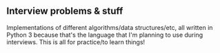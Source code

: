 Interview problems & stuff
------------------------------------
Implementations of different algorithms/data structures/etc, all written in Python 3 because 
that's the language that I'm planning to use during interviews. This is all for practice/to
learn things!
